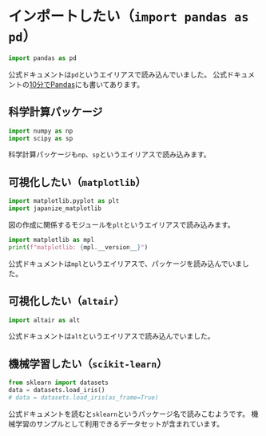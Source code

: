 # インポートしたい（``import pandas as pd``）

```python
import pandas as pd
```

公式ドキュメントは``pd``というエイリアスで読み込んでいました。
公式ドキュメントの[10分でPandas](https://pandas.pydata.org/pandas-docs/stable/user_guide/10min.html)にも書いてあります。

## 科学計算パッケージ

```python
import numpy as np
import scipy as sp
```

科学計算パッケージも``np``、``sp``というエイリアスで読み込みます。

## 可視化したい（``matplotlib``）

```python
import matplotlib.pyplot as plt
import japanize_matplotlib
```

図の作成に関係するモジュールを``plt``というエイリアスで読み込みます。

```python
import matplotlib as mpl
print(f"matplotlib: {mpl.__version__}")
```

公式ドキュメントは``mpl``というエイリアスで、パッケージを読み込んでいました。

## 可視化したい（``altair``）

```python
import altair as alt
```

公式ドキュメントは``alt``というエイリアスで読み込んでいました。

## 機械学習したい（``scikit-learn``）

```python
from sklearn import datasets
data = datasets.load_iris()
# data = datasets.load_iris(as_frame=True)
```

公式ドキュメントを読むと``sklearn``というパッケージ名で読みこむようです。
機械学習のサンプルとして利用できるデータセットが含まれています。
